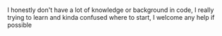 # 
I honestly don't have a lot of knowledge or background in code, I really trying to learn and kinda confused where to start, I welcome any help if possible 
